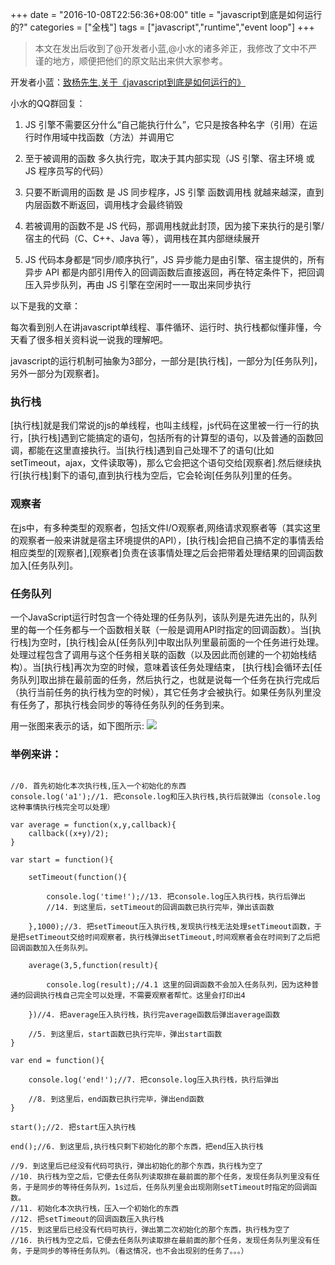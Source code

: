 +++
date = "2016-10-08T22:56:36+08:00"
title = "javascript到底是如何运行的?"
categories = ["全栈"]
tags = ["javascript","runtime","event loop"]
+++



> 本文在发出后收到了@开发者小蓝,@小水的诸多斧正，我修改了文中不严谨的地方，顺便把他们的原文贴出来供大家参考。

开发者小蓝：[致杨先生,关于《javascript到底是如何运行的》](http://lanhao.name/article/302v)


小水的QQ群回复：

 1. JS 引擎不需要区分什么“自己能执行什么”，它只是按各种名字（引用）在运行时作用域中找函数（方法）并调用它

 2. 至于被调用的函数 多久执行完，取决于其内部实现（JS 引擎、宿主环境 或 JS 程序员写的代码）

 3. 只要不断调用的函数 是 JS 同步程序，JS 引擎 函数调用栈 就越来越深，直到内层函数不断返回，调用栈才会最终销毁

 4. 若被调用的函数不是 JS 代码，那调用栈就此封顶，因为接下来执行的是引擎/宿主的代码（C、C++、Java 等），调用栈在其内部继续展开

 5. JS 代码本身都是“同步/顺序执行”，JS 异步能力是由引擎、宿主提供的，所有异步 API 都是内部引用传入的回调函数后直接返回，再在特定条件下，把回调压入异步队列，再由 JS 引擎在空闲时一一取出来同步执行

以下是我的文章：

每次看到别人在讲javascript单线程、事件循环、运行时、执行栈都似懂非懂，今天看了很多相关资料说一说我的理解吧。

javascript的运行机制可抽象为3部分，一部分是[执行栈]，一部分为[任务队列]，另外一部分为[观察者]。

### 执行栈
[执行栈]就是我们常说的js的单线程，也叫主线程，js代码在这里被一行一行的执行，[执行栈]遇到它能搞定的语句，包括所有的计算型的语句，以及普通的函数回调，都能在这里直接执行。当[执行栈]遇到自己处理不了的语句(比如setTimeout，ajax，文件读取等)，那么它会把这个语句交给[观察者].然后继续执行[执行栈]剩下的语句,直到执行栈为空后，它会轮询[任务队列]里的任务。

### 观察者
在js中，有多种类型的观察者，包括文件I/O观察者,网络请求观察者等（其实这里的观察者一般来讲就是宿主环境提供的API），[执行栈]会把自己搞不定的事情丢给相应类型的[观察者],[观察者]负责在该事情处理之后会把带着处理结果的回调函数加入[任务队列]。

### 任务队列
一个JavaScript运行时包含一个待处理的任务队列，该队列是先进先出的，队列里的每一个任务都与一个函数相关联（一般是调用API时指定的回调函数）。当[执行栈]为空时，[执行栈]会从[任务队列]中取出队列里最前面的一个任务进行处理。处理过程包含了调用与这个任务相关联的函数（以及因此而创建的一个初始栈结构）。当[执行栈]再次为空的时候，意味着该任务处理结束， [执行栈]会循环去[任务队列]取出排在最前面的任务，然后执行之，也就是说每一个任务在执行完成后（执行当前任务的执行栈为空的时候），其它任务才会被执行。如果任务队列里没有任务了，那执行栈会同步的等待任务队列的任务到来。

用一张图来表示的话，如下图所示:
![](http://ww4.sinaimg.cn/large/006bEpFbgw1f8jw4zax6dj30so0l2wfo.jpg)

### 举例来讲：
```

//0. 首先初始化本次执行栈,压入一个初始化的东西
console.log('a1');//1. 把console.log和压入执行栈,执行后就弹出（console.log这种事情执行栈完全可以处理）

var average = function(x,y,callback){
    callback((x+y)/2);
}

var start = function(){

    setTimeout(function(){

        console.log('time!');//13. 把console.log压入执行栈，执行后弹出
        //14. 到这里后，setTimeout的回调函数已执行完毕，弹出该函数

    },1000);//3. 把setTimeout压入执行栈,发现执行栈无法处理setTimeout函数，于是把setTimeout交给时间观察者，执行栈弹出setTimeout,时间观察者会在时间到了之后把回调函数加入任务队列。

    average(3,5,function(result){

        console.log(result);//4.1 这里的回调函数不会加入任务队列，因为这种普通的回调执行栈自己完全可以处理，不需要观察者帮忙。这里会打印出4

    })//4. 把average压入执行栈，执行完average函数后弹出average函数

    //5. 到这里后，start函数已执行完毕，弹出start函数
}

var end = function(){

    console.log('end!');//7. 把console.log压入执行栈，执行后弹出

    //8. 到这里后，end函数已执行完毕，弹出end函数
}

start();//2. 把start压入执行栈

end();//6. 到这里后,执行栈只剩下初始化的那个东西，把end压入执行栈

//9. 到这里后已经没有代码可执行，弹出初始化的那个东西，执行栈为空了
//10. 执行栈为空之后，它便去任务队列读取排在最前面的那个任务，发现任务队列里没有任务，于是同步的等待任务队列，1s过后，任务队列里会出现刚刚setTimeout时指定的回调函数。
//11. 初始化本次执行栈，压入一个初始化的东西
//12. 把setTimeout的回调函数压入执行栈
//15. 到这里后已经没有代码可执行，弹出第二次初始化的那个东西，执行栈为空了
//16. 执行栈为空之后，它便去任务队列读取排在最前面的那个任务，发现任务队列里没有任务，于是同步的等待任务队列。（看这情况，也不会出现别的任务了。。。）

```
